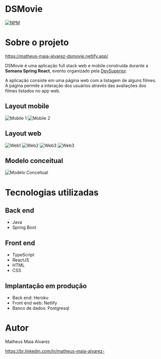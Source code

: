 # DSMovie

[![NPM](https://img.shields.io/npm/l/react)](https://github.com/MatheusAlvarez/DSMovie/blob/main/LICENSE) 

# Sobre o projeto
https://matheus-maia-alvarez-dsmovie.netlify.app/

DSMovie é uma aplicação full stack web e mobile construída durante a **Semana Spring React**, evento organizado pela [DevSuperior](https://devsuperior.com "Site da DevSuperior").

A aplicação consiste em uma página web com a listagem de alguns filmes. A página permite a interação dos usuários através das avaliações dos filmes listados no app web. 

## Layout mobile
![Mobile 1](https://github.com/MatheusAlvarez/DSMovie/blob/main/_assets/mobile1.png) ![Mobile 2](https://github.com/MatheusAlvarez/DSMovie/blob/main/_assets/mobile2.png)

## Layout web
![Web1](https://github.com/MatheusAlvarez/DSMovie/blob/main/_assets/web.png)
![Web2](https://github.com/MatheusAlvarez/DSMovie/blob/main/_assets/web2.png)
![Web3](https://github.com/MatheusAlvarez/DSMovie/blob/main/_assets/web3.png)
![Web3](https://github.com/MatheusAlvarez/DSMovie/blob/main/_assets/web4.png)

## Modelo conceitual
![Modelo Conceitual](https://github.com/MatheusAlvarez/DSMovie/blob/main/_assets/MC.png)

# Tecnologias utilizadas
## Back end
- Java
- Spring Boot

## Front end
- TypeScript
- ReactJS
- HTML
- CSS

## Implantação em produção
- Back end: Heroku
- Front end web: Netlify
- Banco de dados: Postgresql


# Autor

Matheus Maia Alvarez

https://br.linkedin.com/in/matheus-maia-alvarez-
